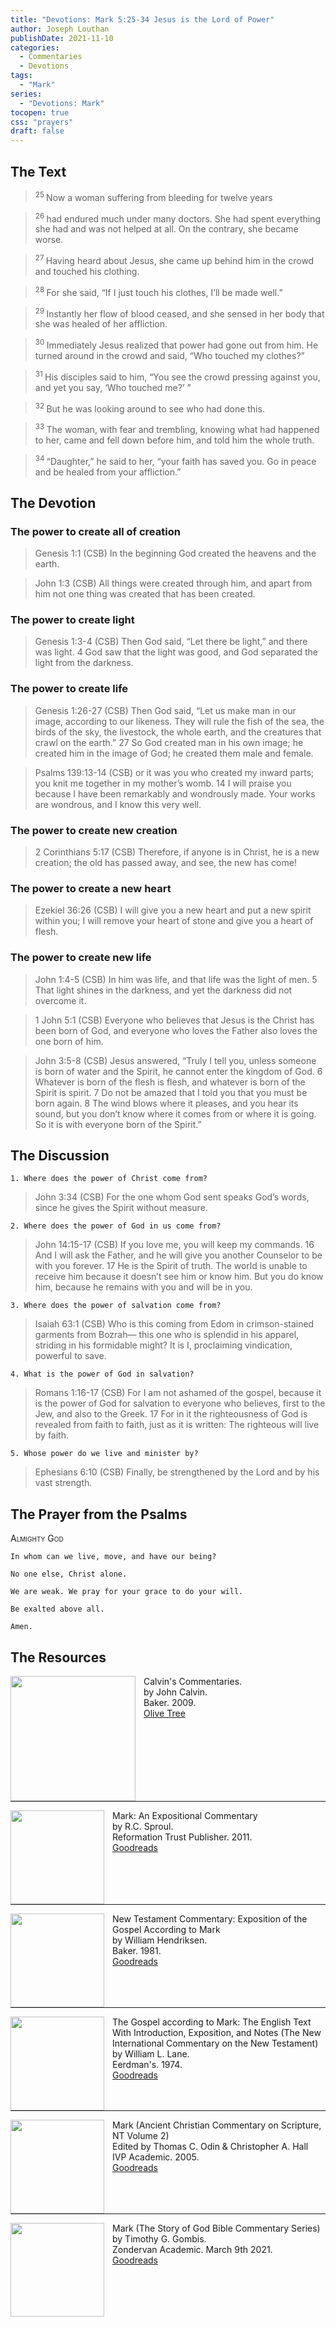 ```yaml
---
title: "Devotions: Mark 5:25-34	Jesus is the Lord of Power"
author: Joseph Louthan
publishDate: 2021-11-10
categories:
  - Commentaries
  - Devotions
tags:
  - "Mark"
series:
  - "Devotions: Mark"
tocopen: true
css: "prayers"
draft: false
---
```

## The Text

><sup> 25 </sup> Now a woman suffering from bleeding for twelve years 

><sup> 26 </sup> had endured much under many doctors. She had spent everything she had and was not helped at all. On the contrary, she became worse. 

><sup> 27 </sup> Having heard about Jesus, she came up behind him in the crowd and touched his clothing. 

><sup> 28 </sup> For she said, “If I just touch his clothes, I’ll be made well.” 

><sup> 29 </sup> Instantly her flow of blood ceased, and she sensed in her body that she was healed of her affliction. 

><sup> 30 </sup> Immediately Jesus realized that power had gone out from him. He turned around in the crowd and said, “Who touched my clothes?” 

><sup> 31 </sup> His disciples said to him, “You see the crowd pressing against you, and yet you say, ‘Who touched me?’ ” 

><sup> 32 </sup> But he was looking around to see who had done this. 

><sup> 33 </sup> The woman, with fear and trembling, knowing what had happened to her, came and fell down before him, and told him the whole truth. 

><sup> 34 </sup> “Daughter,” he said to her, “your faith has saved you. Go in peace and be healed from your affliction.” 

## The Devotion

### The power to create all of creation

>Genesis 1:1 (CSB) In the beginning God created the heavens and the earth.

>John 1:3 (CSB) All things were created through him, and apart from him not one thing was created that has been created.

### The power to create light

>Genesis 1:3-4 (CSB) Then God said, “Let there be light,” and there was light. 4 God saw that the light was good, and God separated the light from the darkness.

### The power to create life

>Genesis 1:26-27 (CSB) Then God said, “Let us make man in our image, according to our likeness. They will rule the fish of the sea, the birds of the sky, the livestock, the whole earth, and the creatures that crawl on the earth.”
27 So God created man
in his own image;
he created him in the image of God;
he created them male and female.

>Psalms 139:13-14 (CSB) or it was you who created my inward parts;
you knit me together in my mother’s womb.
14 I will praise you
because I have been remarkably and wondrously made.
Your works are wondrous,
and I know this very well.

### The power to create new creation

>2 Corinthians 5:17 (CSB) Therefore, if anyone is in Christ, he is a new creation; the old has passed away, and see, the new has come!

### The power to create a new heart

>Ezekiel 36:26 (CSB) I will give you a new heart and put a new spirit within you; I will remove your heart of stone and give you a heart of flesh.

### The power to create new life

>John 1:4-5 (CSB) In him was life, and that life was the light of men. 5 That light shines in the darkness, and yet the darkness did not overcome it.

>1 John 5:1 (CSB) Everyone who believes that Jesus is the Christ has been born of God, and everyone who loves the Father also loves the one born of him.

>John 3:5-8 (CSB) Jesus answered, “Truly I tell you, unless someone is born of water and the Spirit, he cannot enter the kingdom of God. 6 Whatever is born of the flesh is flesh, and whatever is born of the Spirit is spirit. 7 Do not be amazed that I told you that you must be born again. 8 The wind blows where it pleases, and you hear its sound, but you don’t know where it comes from or where it is going. So it is with everyone born of the Spirit.”

## The Discussion

```text
1. Where does the power of Christ come from?
```

>John 3:34 (CSB) For the one whom God sent speaks God’s words, since he gives the Spirit without measure.

```text
2. Where does the power of God in us come from?
```

>John 14:15-17 (CSB) If you love me, you will keep my commands. 16 And I will ask the Father, and he will give you another Counselor to be with you forever. 17 He is the Spirit of truth. The world is unable to receive him because it doesn’t see him or know him. But you do know him, because he remains with you and will be in you.

```text
3. Where does the power of salvation come from?
```

>Isaiah 63:1 (CSB) Who is this coming from Edom
in crimson-stained garments from Bozrah—
this one who is splendid in his apparel,
striding in his formidable might?
It is I, proclaiming vindication,
powerful to save.

```text
4. What is the power of God in salvation?
```

>Romans 1:16-17 (CSB) For I am not ashamed of the gospel, because it is the power of God for salvation to everyone who believes, first to the Jew, and also to the Greek. 17 For in it the righteousness of God is revealed from faith to faith, just as it is written: The righteous will live by faith.

```text
5. Whose power do we live and minister by?
```

>Ephesians 6:10 (CSB) Finally, be strengthened by the Lord and by his vast strength.

## The Prayer from the Psalms

>

<div style='font-variant: small-caps;'>
Almighty God
</div>

```text
In whom can we live, move, and have our being?

No one else, Christ alone.

We are weak. We pray for your grace to do your will.

Be exalted above all.

Amen.
```

<div style="page-break-after: always;"></div>


## The Resources

<p style="clear:both;">

<img src="/images/resources/commentary-calvin-set.png" align="left" width="200" style="padding-right: 10px" />Calvin's Commentaries.  
by John Calvin.  
Baker. 2009.  
[Olive Tree](https://www.olivetree.com/store/product.php?productid=17517)

<p style="clear:both;">

---

<img src="/images/resources/commentary-mark-sproul.jpg" align="left" width="150" style="padding-right: 10px" />Mark: An Expositional Commentary  
by R.C. Sproul.  
Reformation Trust Publisher. 2011.  
[Goodreads](https://www.goodreads.com/book/show/13329901-mark?ac=1&from_search=true&qid=AjPCOwNAXj&rank=1)

<p style="clear:both;">

---

<img src="/images/resources/commentary-mark-hendriksen.jpg" align="left" width="150" style="padding-right: 10px" />New Testament Commentary: Exposition of the Gospel According to Mark  
by William Hendriksen.  
Baker. 1981.  
[Goodreads](https://www.goodreads.com/book/show/2365098.Mark)

<p style="clear:both;">

---

<img src="/images/resources/commentary-mark-lane.jpg" align="left" width="150" style="padding-right: 10px" />The Gospel according to Mark: The English Text With Introduction, Exposition, and Notes (The New International Commentary on the New Testament)  
by William L. Lane.  
Eerdman's. 1974.  
[Goodreads](https://www.goodreads.com/book/show/978619.The_Gospel_of_Mark?from_search=true&from_srp=true&qid=UOUMUiJ7z4&rank=2)

<p style="clear:both;">

---

<img src="/images/resources/commentary-mark-oden.jpg" align="left" width="150" style="padding-right: 10px" />Mark (Ancient Christian Commentary on Scripture, NT Volume 2)  
Edited by Thomas C. Odin & Christopher A. Hall  
IVP Academic. 2005.  
[Goodreads](https://www.goodreads.com/book/show/33015669-mark)

<p style="clear:both;">

---

<img src="/images/resources/commentary-mark-gombis.jpg" align="left" width="150" style="padding-right: 10px" />Mark (The Story of God Bible Commentary Series)  
by Timothy G. Gombis.   
Zondervan Academic. March 9th 2021.  
[Goodreads](https://www.goodreads.com/book/show/54287613-mark)

<p style="clear:both;">
